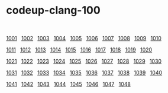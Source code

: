 # codeup-clang-100
<br>
 
[1001](./1001.c) &nbsp; [1002](./1002.c) &nbsp; [1003](./1003.c) &nbsp; [1004](./1004.c) &nbsp; [1005](./1005.c) &nbsp; [1006](./1006.c) &nbsp; [1007](./1007.c) &nbsp; [1008](./1008.c) &nbsp; [1009](./1009.c) &nbsp; [1010](./1010.c) &nbsp; 

[1011](./1011.c) &nbsp; [1012](./1012.c) &nbsp; [1013](./1013.c) &nbsp; [1014](./1014.c) &nbsp; [1015](./1015.c) &nbsp; [1016](./1016.c) &nbsp; [1017](./1017.c) &nbsp; [1018](./1018.c) &nbsp; [1019](./1019.c) &nbsp; [1020](./1020.c) &nbsp; 

[1021](./1021.c) &nbsp; [1022](./1022.c) &nbsp; [1023](./1023.c) &nbsp; [1024](./1024.c) &nbsp; [1025](./1025.c) &nbsp; [1026](./1026.c) &nbsp; [1027](./1027.c) &nbsp; [1028](./1028.c) &nbsp; [1029](./1029.c) &nbsp; [1030](./1030.c) &nbsp; 

[1031](./1031.c) &nbsp; [1032](./1032.c) &nbsp; [1033](./1033.c) &nbsp; [1034](./1034.c) &nbsp; [1035](./1035.c) &nbsp; [1036](./1036.c) &nbsp; [1037](./1037.c) &nbsp; [1038](./1038.c) &nbsp; [1039](./1039.c) &nbsp; [1040](./1040.c) &nbsp; 

[1041](./1041.c) &nbsp; [1042](./1042.c) &nbsp; [1043](./1043.c) &nbsp; [1044](./1044.c) &nbsp; [1045](./1045.c) &nbsp; [1046](./1046.c) &nbsp; [1047](./1047.c) &nbsp; [1048](./1048.c)
